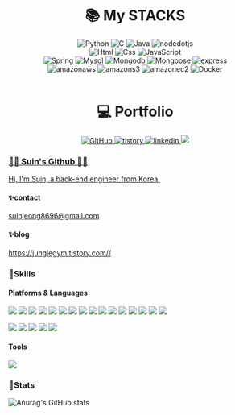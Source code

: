 
<div align=center><h1>📚 My STACKS</h1></div>

<div align=center> 
<img alt="Python" src ="https://img.shields.io/badge/Python-3776AB.svg?&style=for-the-badge&logo=Python&logoColor=white"/> <img alt="C" src="https://img.shields.io/badge/C-A8B9CC.svg?style=for-the-badge&logo=C&logoColor=white"> <img alt="Java" src="https://img.shields.io/badge/java-007396?style=for-the-badge&logo=java&logoColor=white"> <img alt="nodedotjs" src ="https://img.shields.io/badge/node.js-339933.svg?&style=for-the-badge&logo=nodedotjs&logoColor=white"/> <br>
<img alt="Html" src ="https://img.shields.io/badge/HTML5-E34F26.svg?&style=for-the-badge&logo=HTML5&logoColor=white"/> <img alt="Css" src ="https://img.shields.io/badge/CSS-1572B6.svg?&style=for-the-badge&logo=CSS3&logoColor=white"/> <img alt="JavaScript" src ="https://img.shields.io/badge/JavaScriipt-F7DF1E.svg?&style=for-the-badge&logo=JavaScript&logoColor=black"/>  <br>
<img alt="Spring" src ="https://img.shields.io/badge/Spring-6DB33F.svg?&style=for-the-badge&logo=Spring&logoColor=white"/> <img alt="Mysql" src ="https://img.shields.io/badge/Mysql-4479A1.svg?&style=for-the-badge&logo=Mysql&logoColor=white"/> <img alt="Mongodb" src ="https://img.shields.io/badge/Mongodb-47A248.svg?&style=for-the-badge&logo=Mongodb&logoColor=white"/> <img alt="Mongoose" src ="https://img.shields.io/badge/Mongoose-880000.svg?&style=for-the-badge&logo=Mongoose&logoColor=white"/> <img alt="express" src="https://img.shields.io/badge/express-000000?style=for-the-badge&logo=express&logoColor=white"> <br> 
<img alt="amazonaws" src ="https://img.shields.io/badge/amazon aws-232F3E.svg?&style=for-the-badge&logo=amazonaws&logoColor=white"/> <img alt="amazons3" src ="https://img.shields.io/badge/amazon s3-569A31.svg?&style=for-the-badge&logo=amazons3&logoColor=white"/> <img alt="amazonec2" src ="https://img.shields.io/badge/amazon ec2-FF9900.svg?&style=for-the-badge&logo=amazonec2&logoColor=white"/> <img alt="Docker" src ="https://img.shields.io/badge/Docker-2496ED.svg?&style=for-the-badge&logo=Docker&logoColor=white"/> 
  <br> <br>
</div>

<div align=center><h1>💻 Portfolio </h1></div>
<div align=center> 
<a href = "https://github.com/suin524"><img alt="GitHub" src ="https://img.shields.io/badge/GitHub-181717.svg?&style=for-the-badge&logo=GitHub&logoColor=white"/>
<a href = "https://junglegym.tistory.com/"><img alt="tistory" src ="https://img.shields.io/badge/tistory-white.svg?&style=for-the-badge"/>
<a href = "https://www.linkedin.com/in/suin-jeong/"><img alt="linkedin" src ="https://img.shields.io/badge/Linkedin-0A66C2.svg?&style=for-the-badge&logo=linkedin&logoColor=white"/>
<a href="https://programmers.co.kr/events/sv_bootcamp_2023?fbclid=IwAR33UmZytwrrdmzlAtjVQZwfddHSACY2Dz4K5v_Rt3hg7gIiiMzA1zIUZoQ" target="_blank"> <img src="https://img.shields.io/badge/programmers-0B2343?style=for-the-badge&logo=programmers&logoColor=white"/>
</div>

### 👩‍💻 Suin's Github 👩‍💻

Hi, I'm Suin, a back-end engineer from Korea.
<!--
**suin524/suin524** is a ✨ _special_ ✨ repository because its `README.md` (this file) appears on your GitHub profile.

Here are some ideas to get you started:

- 🔭 I’m currently working on ...
- 🌱 I’m currently learning ...
- 👯 I’m looking to collaborate on ...
- 🤔 I’m looking for help with ...
- 💬 Ask me about ...
- 📫 How to reach me: ...
- 😄 Pronouns: ...
- ⚡ Fun fact: ...
-->
#### ✨contact 
suinjeong8696@gmail.com  

#### ✨blog  
https://junglegym.tistory.com//  

### 🌈Skills
#### Platforms & Languages
<img src="https://img.shields.io/badge/Python-3776AB?&style=plastic&logo=Python&logoColor=white"/> <img src="https://img.shields.io/badge/C-A8B9CC.svg?style=plastic&logo=C&logoColor=white"> <img src="https://img.shields.io/badge/java-007396?style=plastic&logo=java&logoColor=white"> <img src ="https://img.shields.io/badge/node.js-339933.svg?&style=plastic&logo=nodedotjs&logoColor=white"/> <img src ="https://img.shields.io/badge/HTML5-E34F26.svg?&style=plastic&logo=HTML5&logoColor=white"/> <img src ="https://img.shields.io/badge/CSS-1572B6.svg?&style=plastic&logo=CSS3&logoColor=white"/> <img src ="https://img.shields.io/badge/JavaScriipt-F7DF1E.svg?&style=plastic&logo=JavaScript&logoColor=black"/> <img src ="https://img.shields.io/badge/Spring-6DB33F.svg?&style=plastic&logo=Spring&logoColor=white"/> <img src ="https://img.shields.io/badge/Mysql-4479A1.svg?&style=plastic&logo=Mysql&logoColor=white"/> <img src ="https://img.shields.io/badge/Mongodb-47A248.svg?&style=plastic&logo=Mongodb&logoColor=white"/> <img src ="https://img.shields.io/badge/Mongoose-880000.svg?&style=plastic&logo=Mongoose&logoColor=white"/> <img src="https://img.shields.io/badge/express-000000?style=plastic&logo=express&logoColor=white"> <img src ="https://img.shields.io/badge/amazon aws-232F3E.svg?&style=plastic&logo=amazonaws&logoColor=white"/> <img src ="https://img.shields.io/badge/amazon s3-569A31.svg?&style=plastic&logo=amazons3&logoColor=white"/> <img src ="https://img.shields.io/badge/amazon ec2-FF9900.svg?&style=plastic&logo=amazonec2&logoColor=white"/> <img src ="https://img.shields.io/badge/Docker-2496ED.svg?&style=plastic&logo=Docker&logoColor=white"/>

<img src="https://img.shields.io/badge/Android-3DDC84?style=plastic&logo=Android&logoColor=white"/> 
<img src="https://img.shields.io/badge/Eclipse IDE-2C2255?style=plastic&logo=Eclipse IDE&logoColor=white"/> 
<img src="https://img.shields.io/badge/Kotlin-7F52FF?style=plastic&logo=Kotlin&logoColor=white"/> 
<img src="https://img.shields.io/badge/Flutter-02569B?style=plastic&logo=Flutter&logoColor=white"/> 
<img src="https://img.shields.io/badge/Java-1E8CBE?style=plastic&logo=Java&logoColor=white"/>

#### Tools
<img src="https://img.shields.io/badge/Git-F05032?style=plastic&logo=Git&logoColor=white"/>


### 🎇Stats
![Anurag's GitHub stats](https://github-readme-stats.vercel.app/api?username=suin524&show_icons=true&theme=tokyonight)




